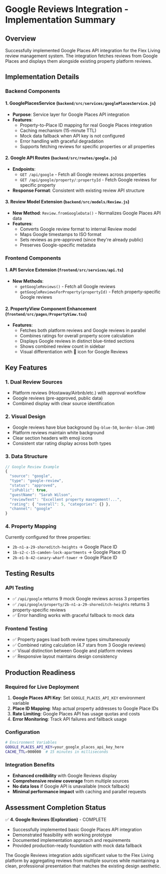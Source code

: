# Google Reviews Integration - Implementation Summary

## Overview
Successfully implemented Google Places API integration for the Flex Living review management system. The integration fetches reviews from Google Places and displays them alongside existing property platform reviews.

## Implementation Details

### Backend Components

#### 1. GooglePlacesService (`backend/src/services/googlePlacesService.js`)
- **Purpose**: Service layer for Google Places API integration
- **Features**:
  - Property-to-Place ID mapping for real Google Places integration
  - Caching mechanism (15-minute TTL)
  - Mock data fallback when API key is not configured
  - Error handling with graceful degradation
  - Supports fetching reviews for specific properties or all properties

#### 2. Google API Routes (`backend/src/routes/google.js`)
- **Endpoints**:
  - `GET /api/google` - Fetch all Google reviews across properties
  - `GET /api/google/property/:propertyId` - Fetch Google reviews for specific property
- **Response Format**: Consistent with existing review API structure

#### 3. Review Model Extension (`backend/src/models/Review.js`)
- **New Method**: `Review.fromGoogleData()` - Normalizes Google Places API data
- **Features**:
  - Converts Google review format to internal Review model
  - Maps Google timestamps to ISO format
  - Sets reviews as pre-approved (since they're already public)
  - Preserves Google-specific metadata

### Frontend Components

#### 1. API Service Extension (`frontend/src/services/api.ts`)
- **New Methods**:
  - `getGoogleReviews()` - Fetch all Google reviews
  - `getGoogleReviewsForProperty(propertyId)` - Fetch property-specific Google reviews

#### 2. PropertyView Component Enhancement (`frontend/src/pages/PropertyView.tsx`)
- **Features**:
  - Fetches both platform reviews and Google reviews in parallel
  - Combines ratings for overall property score calculation
  - Displays Google reviews in distinct blue-tinted sections
  - Shows combined review count in sidebar
  - Visual differentiation with 📱 icon for Google Reviews

## Key Features

### 1. **Dual Review Sources**
- Platform reviews (Hostaway/Airbnb/etc.) with approval workflow
- Google reviews (pre-approved, public data)
- Combined display with clear source identification

### 2. **Visual Design**
- Google reviews have blue background (`bg-blue-50`, `border-blue-200`)
- Platform reviews maintain white background
- Clear section headers with emoji icons
- Consistent star rating display across both types

### 3. **Data Structure**
```javascript
// Google Review Example
{
  "source": "google",
  "type": "google-review", 
  "status": "approved",
  "isPublic": true,
  "guestName": "Sarah Wilson",
  "reviewText": "Excellent property management!...",
  "rating": { "overall": 5, "categories": {} },
  "channel": "google"
}
```

### 4. **Property Mapping**
Currently configured for three properties:
- `2b-n1-a-29-shoreditch-heights` → Google Place ID
- `1b-s2-c-15-camden-lock-apartments` → Google Place ID  
- `2b-e1-b-42-canary-wharf-tower` → Google Place ID

## Testing Results

### API Testing
- ✅ `/api/google` returns 9 mock Google reviews across 3 properties
- ✅ `/api/google/property/2b-n1-a-29-shoreditch-heights` returns 3 property-specific reviews
- ✅ Error handling works with graceful fallback to mock data

### Frontend Testing  
- ✅ Property pages load both review types simultaneously
- ✅ Combined rating calculation (4.7 stars from 3 Google reviews)
- ✅ Visual distinction between Google and platform reviews
- ✅ Responsive layout maintains design consistency

## Production Readiness

### Required for Live Deployment
1. **Google Places API Key**: Set `GOOGLE_PLACES_API_KEY` environment variable
2. **Place ID Mapping**: Map actual property addresses to Google Place IDs
3. **Rate Limiting**: Google Places API has usage quotas and costs
4. **Error Monitoring**: Track API failures and fallback usage

### Configuration
```bash
# Environment Variables
GOOGLE_PLACES_API_KEY=your_google_places_api_key_here
CACHE_TTL=900000  # 15 minutes in milliseconds
```

### Integration Benefits
- **Enhanced credibility** with Google Reviews display
- **Comprehensive review coverage** from multiple sources  
- **No data loss** if Google API is unavailable (mock fallback)
- **Minimal performance impact** with caching and parallel requests

## Assessment Completion Status

✅ **4. Google Reviews (Exploration)** - COMPLETE
- Successfully implemented basic Google Places API integration
- Demonstrated feasibility with working prototype
- Documented implementation approach and requirements
- Provided production-ready foundation with mock data fallback

The Google Reviews integration adds significant value to the Flex Living platform by aggregating reviews from multiple sources while maintaining a clean, professional presentation that matches the existing design aesthetic.
